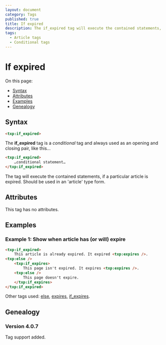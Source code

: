 ```yaml
---
layout: document
category: Tags
published: true
title: If expired
description: The if_expired tag will execute the contained statements, if a particular article is expired.
tags:
  - Article tags
  - Conditional tags
---
```


# If expired

On this page:

* [Syntax](#syntax)
* [Attributes](#attributes)
* [Examples](#examples)
* [Genealogy](#genealogy)

## Syntax

~~~ html
<txp:if_expired>
~~~

The **if_expired** tag is a *conditional* tag and always used as an opening and closing pair, like this…

~~~ html
<txp:if_expired>
    …conditional statement…
</txp:if_expired>
~~~

The tag will execute the contained statements, if a particular article is expired. Should be used in an 'article' type form.

## Attributes

This tag has no attributes.

## Examples

### Example 1: Show when article has (or will) expire

~~~ html
<txp:if_expired>
    This article is already expired. It expired <txp:expires />.
<txp:else />
    <txp:if_expires>
        This page isn't expired. It expires <txp:expires />.
    <txp:else />
        This page doesn't expire.
    </txp:if_expires>
</txp:if_expired>
~~~

Other tags used: [else](else), [expires](expires), [if_expires](if_expires).

## Genealogy

### Version 4.0.7

Tag support added.
